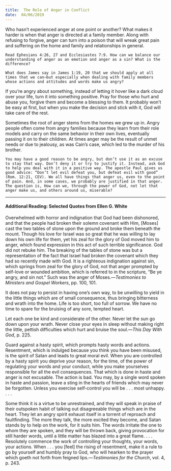 ```yaml
---
title:  The Role of Anger in Conflict
date:  04/06/2019
---
```


Who hasn’t experienced anger at one point or another? What makes it harder is when that anger is directed at a family member. Along with refusing to forgive, anger can turn into a poison that will wreak great pain and suffering on the home and family and relationships in general.

`Read Ephesians 4:26, 27 and Ecclesiastes 7:9. How can we balance our understanding of anger as an emotion and anger as a sin? What is the difference?`

`What does James say in James 1:19, 20 that we should apply at all times that we can—but especially when dealing with family members whose actions and attitudes and words make us angry?`

If you’re angry about something, instead of letting it hover like a dark cloud over your life, turn it into something positive. Pray for those who hurt and abuse you, forgive them and become a blessing to them. It probably won’t be easy at first, but when you make the decision and stick with it, God will take care of the rest.

Sometimes the root of anger stems from the homes we grew up in. Angry people often come from angry families because they learn from their role models and carry on the same behavior in their own lives, eventually passing it on to their children. At times anger may be the result of unmet needs or due to jealousy, as was Cain’s case, which led to the murder of his brother.

`You may have a good reason to be angry, but don’t use it as an excuse to stay that way. Don’t deny it or try to justify it. Instead, ask God to help you deal with it in a positive way. The apostle Paul gives us good advice: “Don’t let evil defeat you, but defeat evil with good” (Rom. 12:21, CEV). We all have things that anger us, even to the point of pain. And, in some cases, we probably are justified in that anger. The question is, How can we, through the power of God, not let that anger make us, and others around us, miserable?`

---

#### Additional Reading: Selected Quotes from Ellen G. White

Overwhelmed with horror and indignation that God had been dishonored, and that the people had broken their solemn covenant with Him, [Moses] cast the two tables of stone upon the ground and broke them beneath the mount. Though his love for Israel was so great that he was willing to lay down his own life for them, yet his zeal for the glory of God moved him to anger, which found expression in this act of such terrible significance. God did not rebuke him. The breaking of the tables of stone was but a representation of the fact that Israel had broken the covenant which they had so recently made with God. It is a righteous indignation against sin, which springs from zeal for the glory of God, not that anger prompted by self-love or wounded ambition, which is referred to in the scripture, “Be ye angry, and sin not.” Such was the anger of Moses.—_Testimonies to Ministers and Gospel Workers_, pp. 100, 101.

It does not pay to persist in having one’s own way, to be unwilling to yield in the little things which are of small consequence, thus bringing bitterness and wrath into the home. Life is too short, too full of sorrow. We have no time to spare for the bruising of any sore, tempted heart. 

Let each one be kind and considerate of the other. Never let the sun go down upon your wrath. Never close your eyes in sleep without making right the little, pettish difficulties which hurt and bruise the soul.—_This Day With God_, p. 225. 

Guard against a hasty spirit, which prompts hasty words and actions. Resentment, which is indulged because you think you have been misused, is the spirit of Satan and leads to great moral evil. When you are controlled by a hasty spirit you deprive your reason, for the time, of the power of regulating your words and your conduct, while you make yourselves responsible for all the evil consequences. That which is done in haste and anger is not excusable. The action is bad. You may, by a single word spoken in haste and passion, leave a sting in the hearts of friends which may never be forgotten. Unless you exercise self-control you will be . . . most unhappy. . . . 

Some think it is a virtue to be unrestrained, and they will speak in praise of their outspoken habit of talking out disagreeable things which are in the heart. They let an angry spirit exhaust itself in a torrent of reproach and faultfinding. The more they talk, the more excited they become, and Satan stands by to help on the work, for it suits him. The words irritate the one to whom they are spoken, and they will be thrown back, giving provocation for still harder words, until a little matter has blazed into a great flame. . . . Resolutely commence the work of controlling your thoughts, your words, your actions. When . . . you [feel] the rising of resentment, make it a rule to go by yourself and humbly pray to God, who will hearken to the prayer which goeth not forth from feigned lips.—_Testimonies for the Church_, vol. 4, p. 243. 